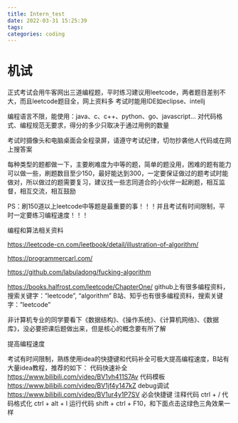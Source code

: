 ```yaml
---
title: Intern_test
date: 2022-03-31 15:25:39
tags:
categories: coding
---
```

# 机试
正式考试会用牛客网出三道编程题，平时练习建议用leetcode，两者题目差别不大，而且leetcode题目全，网上资料多
考试时能用IDE如eclipse、intellj

编程语言不限，能使用：java、c、c++、python、go、javascript...
对代码格式、编程规范无要求，得分的多少只取决于通过用例的数量

考试时摄像头和电脑桌面会全程录屏，请遵守考试纪律，切勿抄袭他人代码或在网上搜答案

每种类型的题都做一下，主要刷难度为中等的题，简单的题没用，困难的题有能力可以做一些，刷题数目至少150，最好能达到300，一定要保证做过的题考试时能做对，所以做过的题需要复习，建议找一些志同道合的小伙伴一起刷题，相互监督，相互交流，相互鼓励

PS：刷150道以上leetcode中等题是最重要的事！！！并且考试有时间限制，平时一定要练习编程速度！！！

编程和算法相关资料 

https://leetcode-cn.com/leetbook/detail/illustration-of-algorithm/

https://programmercarl.com/

https://github.com/labuladong/fucking-algorithm

https://books.halfrost.com/leetcode/ChapterOne/
github上有很多编程资料，搜索关键字：”leetcode”, “algorithm”
B站、知乎也有很多编程资料，搜索关键字：”leetcode”

非计算机专业的同学要看下《数据结构》、《操作系统》、《计算机网络》、《数据库》，没必要把课后题做出来，但是核心的概念要有所了解

提高编程速度

考试有时间限制，熟练使用idea的快捷键和代码补全可极大提高编程速度，B站有大量idea教程，推荐的如下：
代码快速补全
https://www.bilibili.com/video/BV1vh411S7Av
代码模板
https://www.bilibili.com/video/BV1jf4y147kZ
debug调试
https://www.bilibili.com/video/BV1ur4y1P7SV
必会快捷键
注释代码 ctrl + /
代码格式化 ctrl + alt + l
运行代码 shift + ctrl + F10，和下面点击这绿色三角效果一样
 
